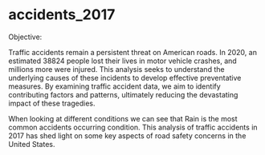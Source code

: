 # accidents_2017
Objective:

Traffic accidents remain a persistent threat on American roads.
In 2020, an estimated 38824 people lost their lives in motor vehicle crashes, and millions more were injured.
This analysis seeks to understand the underlying causes of these incidents to develop effective preventative measures.
By examining traffic accident data, we aim to identify contributing factors and patterns, ultimately reducing the devastating impact of these tragedies.

When looking at different conditions we can see that Rain is the most common accidents occurring condition.
This analysis of traffic accidents in 2017 has shed light on some key aspects of road safety concerns in the United States. 
